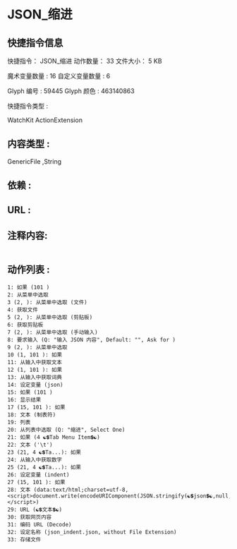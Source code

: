 # JSON_缩进

## 快捷指令信息

快捷指令：	JSON_缩进
动作数量：	33
文件大小：	5 KB

魔术变量数量 : 16
自定义变量数量 : 6

Glyph 编号 : 59445
Glyph 颜色 : 463140863

快捷指令类型 : 

WatchKit
ActionExtension

## 内容类型 : 

GenericFile ,String 

## 依赖 :



## URL :



## 注释内容:

```text

```

## 动作列表 : 

```text
1: 如果 (101 )
2: 从菜单中选取
3 (2, ): 从菜单中选取 (文件)
4: 获取文件
5 (2, ): 从菜单中选取 (剪贴板)
6: 获取剪贴板
7 (2, ): 从菜单中选取 (手动输入)
8: 要求输入 (Q: "输入 JSON 内容", Default: "", Ask for )
9 (2, ): 从菜单中选取
10 (1, 101 ): 如果
11: 从输入中获取文本
12 (1, 101 ): 如果
13: 从输入中获取词典
14: 设定变量 (json)
15: 如果 (101 )
16: 显示结果
17 (15, 101 ): 如果
18: 文本 (制表符)
19: 列表
20: 从列表中选取 (Q: "缩进", Select One)
21: 如果 (4 ☯️💲Tab Menu Item💲☯️)
22: 文本 ('\t')
23 (21, 4 ☯️💲Ta...): 如果
24: 从输入中获取数字
25 (21, 4 ☯️💲Ta...): 如果
26: 设定变量 (indent)
27 (15, 101 ): 如果
28: 文本 (data:text/html;charset=utf-8,<script>document.write(encodeURIComponent(JSON.stringify(☯️💲json💲☯️,null,☯️💲indent💲☯️)));</script>)
29: URL (☯️💲文本💲☯️)
30: 获取网页内容
31: 编码 URL (Decode)
32: 设定名称 (json_indent.json, without File Extension)
33: 存储文件
```

